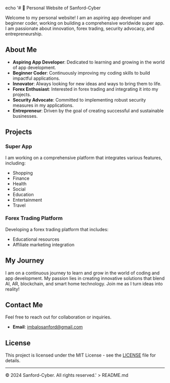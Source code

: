 echo '# 🚀 Personal Website of Sanford-Cyber

Welcome to my personal website! I am an aspiring app developer and beginner coder, working on building a comprehensive worldwide super app. I am passionate about innovation, forex trading, security advocacy, and entrepreneurship.

## About Me

- **Aspiring App Developer**: Dedicated to learning and growing in the world of app development.
- **Beginner Coder**: Continuously improving my coding skills to build impactful applications.
- **Innovator**: Always looking for new ideas and ways to bring them to life.
- **Forex Enthusiast**: Interested in forex trading and integrating it into my projects.
- **Security Advocate**: Committed to implementing robust security measures in my applications.
- **Entrepreneur**: Driven by the goal of creating successful and sustainable businesses.

## Projects

### Super App
I am working on a comprehensive platform that integrates various features, including:
- Shopping
- Finance
- Health
- Social
- Education
- Entertainment
- Travel

### Forex Trading Platform
Developing a forex trading platform that includes:
- Educational resources
- Affiliate marketing integration

## My Journey
I am on a continuous journey to learn and grow in the world of coding and app development. My passion lies in creating innovative solutions that blend AI, AR, blockchain, and smart home technology. Join me as I turn ideas into reality!

## Contact Me
Feel free to reach out for collaboration or inquiries.

- **Email**: imbalosanford@gmail.com

## License
This project is licensed under the MIT License - see the [LICENSE](LICENSE) file for details.

---

© 2024 Sanford-Cyber. All rights reserved.' > README.md
